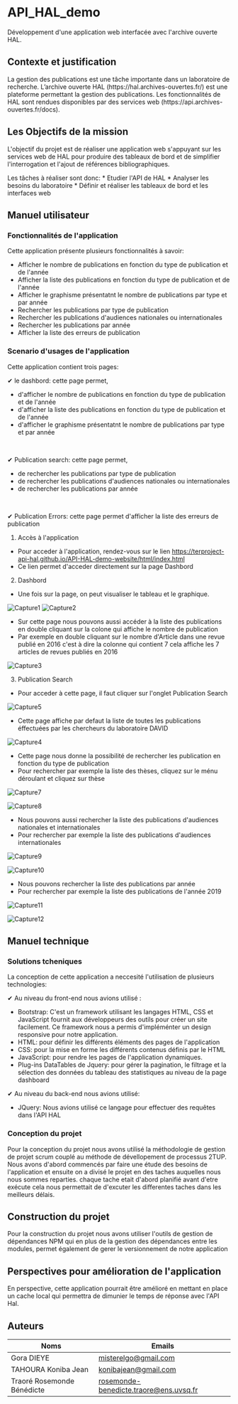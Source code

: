 # API_HAL_demo
Développement d'une application web interfacée avec l'archive ouverte HAL.

## Contexte et justification
<p>La gestion des publications est une tâche importante dans un laboratoire de recherche.
L’archive ouverte HAL (https://hal.archives-ouvertes.fr/) est une plateforme permettant la gestion des publications. 
Les fonctionnalités de HAL sont rendues disponibles par des services web (https://api.archives-ouvertes.fr/docs). </p>


## Les Objectifs de la mission
<p>L'objectif du projet est de réaliser une application web s'appuyant sur les services web de HAL pour produire des tableaux de bord et de simplifier l'interrogation et l'ajout de références bibliographiques.</p>
 Les tâches à réaliser sont donc:
* Etudier l'API de HAL
* Analyser les besoins du laboratoire
* Définir et réaliser les tableaux de bord et les interfaces web


## Manuel utilisateur

### Fonctionnalités de l'application
Cette application présente plusieurs fonctionnalités à savoir:
* Afficher le nombre de publications en fonction du type de publication et de l'année
* Afficher la liste des publications en fonction du type de publication et de l'année
* Afficher le graphisme présentatnt le nombre de  publications par type et par année
* Rechercher les publications par type de publication
* Rechercher les publications d'audiences nationales ou internationales
* Rechercher les publications par année
* Afficher la liste des erreurs de publication


### Scenario d'usages de l'application
Cette application contient trois pages: <br>

✔ le dashbord: cette page permet,
* d'afficher le nombre de publications en fonction du type de publication et de l'année
* d'afficher la liste des publications en fonction du type de publication et de l'année
* d'afficher le graphisme présentatnt le nombre de  publications par type et par année
<br>

 ✔ Publication search: cette page permet,
 * de rechercher les publications par type de publication
 * de rechercher les publications d'audiences nationales ou internationales
 * de rechercher les publications par année

<br>

✔ Publication Errors: cette page permet d'afficher la liste des erreurs de publication
<br>

1. Accès à l'application

 *  Pour acceder à l'application, rendez-vous sur le lien  <https://terproject-api-hal.github.io/API-HAL-demo-website/html/index.html> <br>
 *  Ce lien permet d'acceder directement sur la page Dashbord <br>
 
2. Dashbord

  *  Une fois sur la page, on peut visualiser le tableau  et le graphique. <br>

  
  ![Capture1](https://github.com/TerProject-API-HAL/API_HAL_demo/blob/master/plugins/images/Capture1.png)
  ![Capture2](https://github.com/TerProject-API-HAL/API_HAL_demo/blob/master/plugins/images/Capture2.png)
  
  
  
  *  Sur cette page nous pouvons aussi accéder à la liste des publications en double cliquant sur la colone qui affiche le nombre de publication <br>
  *  Par exemple en double cliquant sur le nombre d'Article dans une revue publié en 2016 c'est à dire la colonne qui contient 7 cela affiche les 7 articles de revues publiés en 2016 <br>
  
  
  ![Capture3](https://github.com/TerProject-API-HAL/API_HAL_demo/blob/master/plugins/images/Capture3.png)
 
  
  
   3. Publication Search

  *  Pour acceder à cette page, il faut cliquer sur l'onglet Publication Search 


  
  ![Capture5](https://github.com/TerProject-API-HAL/API_HAL_demo/blob/master/plugins/images/Capture5.png)
 
  
  
   *  Cette page affiche par defaut la liste de toutes les publications éffectuées par les chercheurs du laboratoire DAVID



  
  ![Capture4](https://github.com/TerProject-API-HAL/API_HAL_demo/blob/master/plugins/images/Capture4.png)
  
  
  
   * Cette page nous donne la possibilité de rechercher les publication en fonction du type de publication 
   * Pour rechercher par exemple la liste des thèses, cliquez sur le ménu déroulant et cliquez sur thèse



  
  ![Capture7](https://github.com/TerProject-API-HAL/API_HAL_demo/blob/master/plugins/images/Capture7.png)


  
  ![Capture8](https://github.com/TerProject-API-HAL/API_HAL_demo/blob/master/plugins/images/Capture8.png)



   * Nous pouvons aussi rechercher la liste des publications d'audiences nationales et internationales
   * Pour rechercher par exemple la liste des publications d'audiences internationales



  
  ![Capture9](https://github.com/TerProject-API-HAL/API_HAL_demo/blob/master/plugins/images/Capture9.png)


  
  ![Capture10](https://github.com/TerProject-API-HAL/API_HAL_demo/blob/master/plugins/images/Capture10.png)
   
   
   
   * Nous pouvons rechercher la liste des publications par année
   * Pour rechercher par exemple la liste des publications de l'année 2019


  
  ![Capture11](https://github.com/TerProject-API-HAL/API_HAL_demo/blob/master/plugins/images/Capture11.png)


  
  ![Capture12](https://github.com/TerProject-API-HAL/API_HAL_demo/blob/master/plugins/images/Capture12.png)
   
  
## Manuel technique

### Solutions tcheniques
 La conception de cette application a neccesité l'utilisation de plusieurs technologies:

 ✔ Au niveau du front-end nous avions utilisé : <br>
 * Bootstrap: C'est un framework utilisant les langages HTML, CSS et JavaScript fournit aux développeurs des outils pour créer un site facilement. Ce framework nous a permis d'impléménter un design responsive pour notre application.
 * HTML: pour définir les différents éléments des pages de l'application
 * CSS: pour la mise en forme les différents contenus définis par le HTML 
 * JavaScript: pour rendre les pages de l'application dynamiques.
 * Plug-ins DataTables de Jquery: pour gérer la pagination, le filtrage et la sélection des données du tableau des statistiques au niveau de la page dashboard 

 ✔ Au niveau du back-end nous avions utilisé: <br>
* JQuery: Nous avions utilisé ce langage pour effectuer des requêtes dans l'API HAL


### Conception du projet

Pour la conception du projet nous avons utilisé la méthodologie de gestion de projet scrum couplé au méthode de dévellopement de processus 2TUP. Nous avons d'abord commencés par faire une étude des besoins de l'application et ensuite on a divisé le projet en des taches auquelles nous nous sommes reparties. chaque tache etait d'abord planifié avant d'etre exécute cela nous permettait de d'excuter les differentes taches dans les meilleurs délais.





## Construction du projet

Pour la construction du projet nous avons utiliser l'outils de gestion de dépendances NPM qui en plus de la gestion des dépendances entre les modules, permet également de gerer le versionnement de notre application


## Perspectives pour amélioration de l'application

En perspective, cette application pourrait être amélioré en mettant en place un cache local qui permettra de dimunier le temps de réponse avec l'API Hal.


## Auteurs

|            Noms             |               Emails                   |
|-----------------------------|----------------------------------------|
|          Gora DIEYE         |          misterelgo@gmail.com          |
|      TAHOURA Koniba Jean    |          konibajean@gmail.com          |
| Traoré Rosemonde Bénédicte  | rosemonde-benedicte.traore@ens.uvsq.fr |





